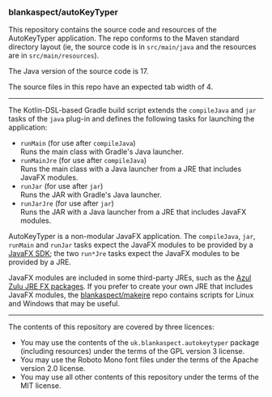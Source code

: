 ### blankaspect/autoKeyTyper

This repository contains the source code and resources of the AutoKeyTyper application.  The repo conforms to the Maven
standard directory layout \(ie, the source code is in `src/main/java` and the resources are in `src/main/resources`\).

The Java version of the source code is 17.

The source files in this repo have an expected tab width of 4.

----

The Kotlin-DSL-based Gradle build script extends the `compileJava` and `jar` tasks of the `java` plug-in and defines
the following tasks for launching the application:
* `runMain` \(for use after `compileJava`\)\
Runs the main class with Gradle's Java launcher. 
* `runMainJre` \(for use after `compileJava`\)\
Runs the main class with a Java launcher from a JRE that includes JavaFX modules.
* `runJar` \(for use after `jar`\)\
Runs the JAR with Gradle's Java launcher.
* `runJarJre` \(for use after `jar`\)\
Runs the JAR with a Java launcher from a JRE that includes JavaFX modules.

AutoKeyTyper is a non-modular JavaFX application.  The `compileJava`, `jar`, `runMain` and `runJar` tasks expect the
JavaFX modules to be provided by a [JavaFX SDK](https://gluonhq.com/products/javafx/); the two `run*Jre` tasks expect
the JavaFX modules to be provided by a JRE.

JavaFX modules are included in some third-party JREs, such as the
[Azul Zulu JRE FX packages](https://www.azul.com/downloads/).  If you prefer to create your own JRE that includes JavaFX
modules, the [blankaspect/makejre](https://github.com/blankaspect/makejre) repo contains scripts for Linux and Windows
that may be useful. 

----

The contents of this repository are covered by three licences:

* You may use the contents of the `uk.blankaspect.autokeytyper` package \(including resources\) under the terms of the
GPL version 3 license.
* You may use the Roboto Mono font files under the terms of the Apache version 2.0 license.
* You may use all other contents of this repository under the terms of the MIT license.
